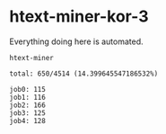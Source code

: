# htext-miner-kor-3

Everything doing here is automated.

```
htext-miner

total: 650/4514 (14.399645547186532%)

job0: 115
job1: 116
job2: 166
job3: 125
job4: 128
```